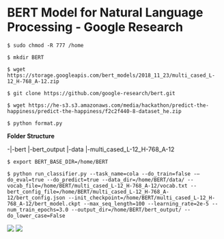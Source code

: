 # BERT Model for Natural Language Processing - Google Research

```
$ sudo chmod -R 777 /home

$ mkdir BERT  

$ wget https://storage.googleapis.com/bert_models/2018_11_23/multi_cased_L-12_H-768_A-12.zip

$ git clone https://github.com/google-research/bert.git  

$ wget https://he-s3.s3.amazonaws.com/media/hackathon/predict-the-happiness/predict-the-happiness/f2c2f440-8-dataset_he.zip

$ python format.py
```  

<b>Folder Structure</b>  

-|-bert
 |-bert_output
 |-data
 |-multi_cased_L-12_H-768_A-12


```
$ export BERT_BASE_DIR=/home/BERT

$ python run_classifier.py --task_name=cola --do_train=false -–do_eval=true --do_predict=true --data_dir=/home/BERT/data/ --vocab_file=/home/BERT/multi_cased_L-12_H-768_A-12/vocab.txt --bert_config_file=/home/BERT/multi_cased_L-12_H-768_A-12/bert_config.json --init_checkpoint=/home/BERT/multi_cased_L-12_H-768_A-12/bert_model.ckpt --max_seq_length=100 --learning_rate=2e-5 --num_train_epochs=3.0 --output_dir=/home/BERT/bert_output/ --do_lower_case=False
```

<img src=https://github.com/RubensZimbres/Repo-2019/blob/master/BERT/Pics/bert0.png>  

<img src=https://github.com/RubensZimbres/Repo-2019/blob/master/BERT/Pics/bert1.png>  
